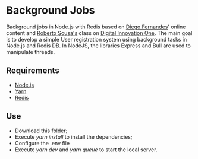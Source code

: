 # Background Jobs

Background jobs in Node.js with Redis based on [Diego Fernandes](https://github.com/rocketseat-content/masterclass-nodejs-background-jobs)' online content and [Roberto Sousa's](https://github.com/robertosousa1) class on [Digital Innovation One](https://digitalinnovation.one/ "Digital Innovation One"). The main goal is to develop a simple User registration system using background tasks in Node.js and Redis DB. 
In NodeJS, the libraries Express and Bull are used to manipulate threads. 

## Requirements 

- [Node.js](https://nodejs.org/en/)
- [Yarn](https://yarnpkg.com)
- [Redis](https://redis.io/)

## Use

- Download this folder;
- Execute *yarn install* to install the dependencies;
- Configure the .env file 
- Execute *yarn dev* and *yarn queue* to start the local server.
